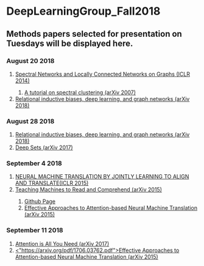 # DeepLearningGroup_Fall2018
<H2>Methods papers selected for presentation on Tuesdays will be displayed here.</H2>

<H3>August 20 2018</H3>
<ol>
 <li> <a href="https://arxiv.org/abs/1312.6203" >Spectral Networks and Locally Connected Networks on Graphs (ICLR 2014)</a></li>
  <ol>
   <li> <a href = "https://arxiv.org/pdf/0711.0189.pdf"> A tutorial on spectral clustering (arXiv 2007) </a></li>
   </ol>
 <li> <a href="https://arxiv.org/abs/1806.01261" >Relational inductive biases, deep learning, and graph networks (arXiv 2018)</a></li>
</ol>

<H3>August 28 2018</H3>
<ol>
    <li> <a href="https://arxiv.org/abs/1806.01261" >Relational inductive biases, deep learning, and graph networks (arXiv 2018)</a></li>
   <li> <a href="https://arxiv.org/abs/1703.06114" >Deep Sets (arXiv 2017) </a></li>
</ol>


<H3>September 4 2018</H3>
<ol>
    <li> <a href="https://arxiv.org/pdf/1409.0473.pdf" > NEURAL MACHINE TRANSLATION BY JOINTLY LEARNING TO ALIGN AND TRANSLATE(ICLR 2015)</a></li>
   <li> <a href="https://arxiv.org/abs/1506.03340" >Teaching Machines to Read and Comprehend (arXiv 2015) </a></li>
 <ol>
   <li> <a href="https://github.com/thomasmesnard/DeepMind-Teaching-Machines-to-Read-and-Comprehend" >Github Page </a></li>
   <li> <a href="https://arxiv.org/abs/1508.04025" >Effective Approaches to Attention-based Neural Machine Translation (arXiv 2015)</a></li>
 </ol>
</ol>



<H3>September 11 2018</H3>
<ol>
    <li>  <a href="https://arxiv.org/pdf/1706.03762.pdf" >Attention is All You Need (arXiv 2017) </li>
   <li> <"https://arxiv.org/pdf/1706.03762.pdf">Effective Approaches to Attention-based Neural Machine Translation (arXiv 2015)</a></li>
</ol>



